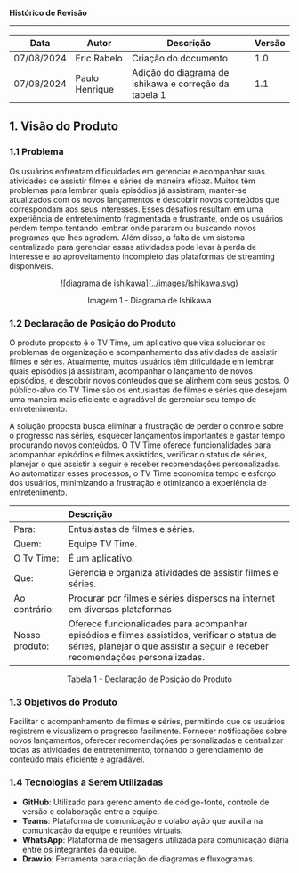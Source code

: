 ﻿**Histórico de Revisão**

---
| Data       | Autor         | Descrição                         | Versão  |
|------------|---------------|-----------------------------------|---------|
| 07/08/2024 | Eric Rabelo | Criação do documento | 1.0 |
| 07/08/2024 | Paulo Henrique | Adição do diagrama de ishikawa e correção da tabela 1 | 1.1 |

## 1. **Visão do Produto**

### 1.1 **Problema**

Os usuários enfrentam dificuldades em gerenciar e acompanhar suas atividades de assistir filmes e séries de maneira eficaz. Muitos têm problemas para lembrar quais episódios já assistiram, manter-se atualizados com os novos lançamentos e descobrir novos conteúdos que correspondam aos seus interesses. Esses desafios resultam em uma experiência de entretenimento fragmentada e frustrante, onde os usuários perdem tempo tentando lembrar onde pararam ou buscando novos programas que lhes agradem. Além disso, a falta de um sistema centralizado para gerenciar essas atividades pode levar à perda de interesse e ao aproveitamento incompleto das plataformas de streaming disponíveis.

<center>
![diagrama de ishikawa](../images/Ishikawa.svg)
</center>
<p align="center"> Imagem 1 - Diagrama de Ishikawa </p>


### 1.2 **Declaração de Posição do Produto**

O produto proposto é o TV Time, um aplicativo que visa solucionar os problemas de organização e acompanhamento das atividades de assistir filmes e séries. Atualmente, muitos usuários têm dificuldade em lembrar quais episódios já assistiram, acompanhar o lançamento de novos episódios, e descobrir novos conteúdos que se alinhem com seus gostos. O público-alvo do TV Time são os entusiastas de filmes e séries que desejam uma maneira mais eficiente e agradável de gerenciar seu tempo de entretenimento.

A solução proposta busca eliminar a frustração de perder o controle sobre o progresso nas séries, esquecer lançamentos importantes e gastar tempo procurando novos conteúdos. O TV Time oferece funcionalidades para acompanhar episódios e filmes assistidos, verificar o status de séries, planejar o que assistir a seguir e receber recomendações personalizadas. Ao automatizar esses processos, o TV Time economiza tempo e esforço dos usuários, minimizando a frustração e otimizando a experiência de entretenimento.

| |Descrição                                                                                                                                                                    |
| -------------- | :-------------------------------------------------------------------------------------------------------------------------------------------------------------------------------- |
| Para:    | Entusiastas de filmes e séries.                                                                                                                                                      |
| Quem:          | Equipe TV Time.                                                                                                                                                               |
| O Tv Time:    | É um aplicativo.                                                                                                                                           |
| Que:           | Gerencia e organiza atividades de assistir filmes e séries.                                                                                                                              |
| Ao contrário:  | Procurar por filmes e séries dispersos na internet em diversas plataformas                                                                                                           |
| Nosso produto: |  Oferece funcionalidades para acompanhar episódios e filmes assistidos, verificar o status de séries, planejar o que assistir a seguir e receber recomendações personalizadas. |

<p align="center">Tabela 1 - Declaração de Posição do Produto</p>

### 1.3 **Objetivos do Produto**

Facilitar o acompanhamento de filmes e séries, permitindo que os usuários registrem e visualizem o progresso facilmente. Fornecer notificações sobre novos lançamentos, oferecer recomendações personalizadas e centralizar todas as atividades de entretenimento, tornando o gerenciamento de conteúdo mais eficiente e agradável.

### 1.4 **Tecnologias a Serem Utilizadas**

- **GitHub**: Utilizado para gerenciamento de código-fonte, controle de versão e colaboração entre a equipe.
- **Teams**: Plataforma de comunicação e colaboração que auxilia na comunicação da equipe e reuniões virtuais.
- **WhatsApp**: Plataforma de mensagens utilizada para comunicação diária entre os integrantes da equipe.
- **Draw.io**: Ferramenta para criação de diagramas e fluxogramas.
